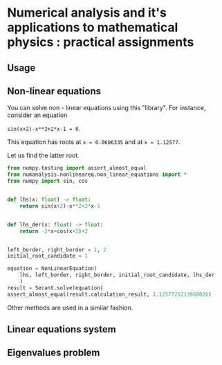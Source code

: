# Numerical analysis and it's applications to mathematical physics : practical assignments
## Usage

## Non-linear equations
You can solve non - linear equations using this "library".
For instance, consider an equation

`sin(x+2)-x**2+2*x-1 = 0`. 

This equation has roots at 
`x = 0.0606335` and at `x = 1.12577`. 

Let us find the latter root.

```python
from numpy.testing import assert_almost_equal
from numanalysis.nonlineareq.non_linear_equations import *
from numpy import sin, cos


def lhs(x: float) -> float:
    return sin(x+2)-x**2+2*x-1


def lhs_der(x: float) -> float:
    return -2*x+cos(x+2)+2


left_border, right_border = 1, 2
initial_root_candidate = 1

equation = NonLinearEquation(
    lhs, left_border, right_border, initial_root_candidate, lhs_der
    )
result = Secant.solve(equation)
assert_almost_equal(result.calculation_result, 1.1257726213960026)
```
Other methods are used in a similar fashion.


## Linear equations system
## Eigenvalues problem
